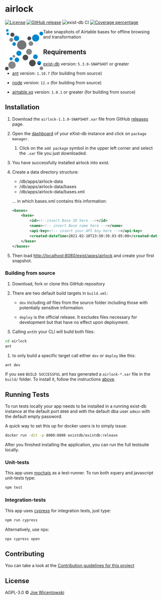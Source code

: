 # airlock

[![License][license-img]][license-url]
[![GitHub release][release-img]][release-url]
![exist-db CI](https://github.com/joewiz/airlock/workflows/exist-db%20CI/badge.svg)
[![Coverage percentage][coveralls-image]][coveralls-url]

<img src="icon.png" align="left" width="25%"/>

Take snapshots of Airtable bases for offline browsing and transformation

## Requirements

*   [exist-db](http://exist-db.org/exist/apps/homepage/index.html) version: `5.3.0-SNAPSHOT` or greater

*   [ant](http://ant.apache.org) version: `1.10.7` \(for building from source\)

*   [node](http://nodejs.org) version: `12.x` \(for building from source\)

*   [airtable.xq](https://github.com/joewiz/airtable.xq) version: `1.0.1` or greater \(for building from source\)
    

## Installation

1.  Download  the `airlock-1.1.0-SNAPSHOT.xar` file from GitHub [releases](https://github.com/joewiz/airlock/releases) page.

2.  Open the [dashboard](http://localhost:8080/exist/apps/dashboard/index.html) of your eXist-db instance and click on `package manager`.

    1.  Click on the `add package` symbol in the upper left corner and select the `.xar` file you just downloaded.

3.  You have successfully installed airlock into exist.

4.  Create a data directory structure:

    - /db/apps/airlock-data
    - /db/apps/airlock-data/bases
    - /db/apps/airlock-data/bases.xml
    
    ... in which bases.xml contains this information:
    
    ```xml
    <bases>
        <base>
            <id><!--insert Base ID here --></id>
            <name><!-- insert Base name here --></name>
            <api-key><!-- insert your API key here --></api-key>
            <created-dateTime>2021-02-10T23:50:39.93-05:00</created-dateTime>
        </base>
    </bases>
    ```

5. Then load <http://localhost:8080/exist/apps/airlock> and create your first snapshot.

### Building from source

1.  Download, fork or clone this GitHub repository
2.  There are two default build targets in `build.xml`:
    *   `dev` including *all* files from the source folder including those with potentially sensitive information.
  
    *   `deploy` is the official release. It excludes files necessary for development but that have no effect upon deployment.
  
3.  Calling `ant`in your CLI will build both files:
  
```bash
cd airlock
ant
```

   1. to only build a specific target call either `dev` or `deploy` like this:
   ```bash   
   ant dev
   ```   

If you see `BUILD SUCCESSFUL` ant has generated a `airlock-*.xar` file in the `build/` folder. To install it, follow the instructions [above](#installation).



## Running Tests

To run tests locally your app needs to be installed in a running exist-db instance at the default port `8080` and with the default dba user `admin` with the default empty password.

A quick way to set this up for docker users is to simply issue:

```bash
docker run -dit -p 8080:8080 existdb/existdb:release
```

After you finished installing the application, you can run the full testsuite locally.

### Unit-tests

This app uses [mochajs](https://mochajs.org) as a test-runner. To run both xquery and javascript unit-tests type:

```bash
npm test
```

### Integration-tests

This app uses [cypress](https://www.cypress.io) for integration tests, just type:

```bash
npm run cypress
```

Alternatively, use npx:

```bash
npx cypress open
```


## Contributing

You can take a look at the [Contribution guidelines for this project](.github/CONTRIBUTING.md)

## License

AGPL-3.0 © [Joe Wicentowski](https://joewiz.org)

[license-img]: https://img.shields.io/badge/license-AGPL%20v3-blue.svg
[license-url]: https://www.gnu.org/licenses/agpl-3.0
[release-img]: https://img.shields.io/badge/release-1.0.0-green.svg
[release-url]: https://github.com/joewiz/airlock/releases/latest
[coveralls-image]: https://coveralls.io/repos/joewiz/airlock/badge.svg
[coveralls-url]: https://coveralls.io/r/joewiz/airlock
